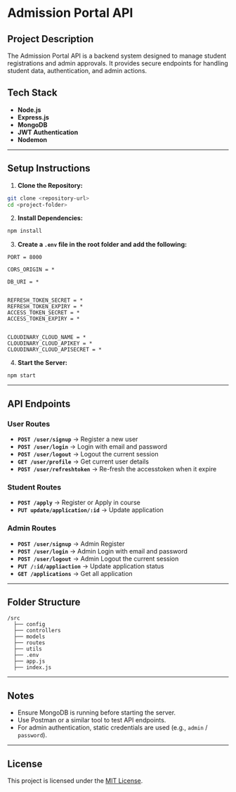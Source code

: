 # Admission Portal API

## Project Description
The Admission Portal API is a backend system designed to manage student registrations and admin approvals. It provides secure endpoints for handling student data, authentication, and admin actions.

## Tech Stack
- **Node.js**
- **Express.js**
- **MongoDB**
- **JWT Authentication**
- **Nodemon**

---

## Setup Instructions

1. **Clone the Repository:**
```bash
git clone <repository-url>
cd <project-folder>
```

2. **Install Dependencies:**
```bash
npm install
```

3. **Create a `.env` file in the root folder and add the following:**
```
PORT = 8000

CORS_ORIGIN = *

DB_URI = *


REFRESH_TOKEN_SECRET = *
REFRESH_TOKEN_EXPIRY = *
ACCESS_TOKEN_SECRET = *
ACCESS_TOKEN_EXPIRY = *


CLOUDINARY_CLOUD_NAME = *
CLOUDINARY_CLOUD_APIKEY = *
CLOUDINARY_CLOUD_APISECRET = *
```

4. **Start the Server:**
```nodemon
npm start
```

---

## API Endpoints

### **User Routes**
- **`POST /user/signup`** → Register a new user
- **`POST /user/login`** → Login with email and password
- **`POST /user/logout`** → Logout the current session
- **`GET /user/profile`** → Get current user details
- **`POST /user/refreshtoken`** → Re-fresh the accesstoken when it expire

### **Student Routes**
- **`POST /apply`** → Register or Apply in course
- **`PUT update/application/:id`** → Update application

### **Admin Routes**
- **`POST /user/signup`** → Admin Register
- **`POST /user/login`** → Admin Login with email and password
- **`POST /user/logout`** → Admin Logout the current session
- **`PUT /:id/appliaction`** → Update application status
- **`GET /applications`** → Get all application
---

## Folder Structure
```
/src
  ├── config
  ├── controllers
  ├── models
  ├── routes
  ├── utils
  ├── .env
  ├── app.js
  ├── index.js
```

---

## Notes
- Ensure MongoDB is running before starting the server.
- Use Postman or a similar tool to test API endpoints.
- For admin authentication, static credentials are used (e.g., `admin` / `password`).

---

## License
This project is licensed under the [MIT License](LICENSE).
